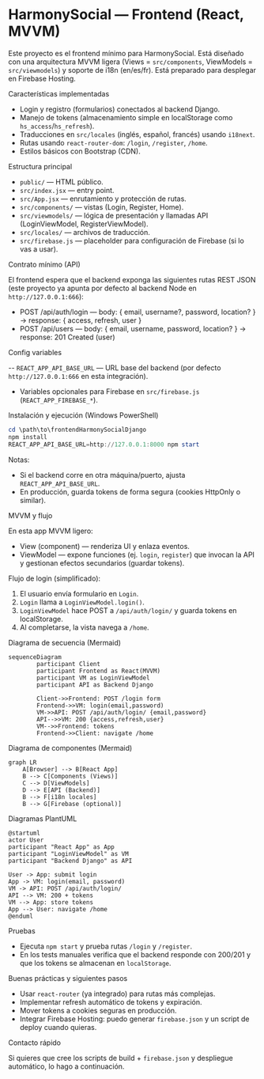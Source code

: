 # HarmonySocial — Frontend (React, MVVM)

Este proyecto es el frontend mínimo para HarmonySocial. Está diseñado con una arquitectura MVVM ligera (Views = `src/components`, ViewModels = `src/viewmodels`) y soporte de i18n (en/es/fr). Está preparado para desplegar en Firebase Hosting.

Características implementadas

- Login y registro (formularios) conectados al backend Django.
- Manejo de tokens (almacenamiento simple en localStorage como `hs_access`/`hs_refresh`).
- Traducciones en `src/locales` (inglés, español, francés) usando `i18next`.
- Rutas usando `react-router-dom`: `/login`, `/register`, `/home`.
- Estilos básicos con Bootstrap (CDN).

Estructura principal

- `public/` — HTML público.
- `src/index.jsx` — entry point.
- `src/App.jsx` — enrutamiento y protección de rutas.
- `src/components/` — vistas (Login, Register, Home).
- `src/viewmodels/` — lógica de presentación y llamadas API (LoginViewModel, RegisterViewModel).
- `src/locales/` — archivos de traducción.
- `src/firebase.js` — placeholder para configuración de Firebase (si lo vas a usar).

Contrato mínimo (API)

El frontend espera que el backend exponga las siguientes rutas REST JSON (este proyecto ya apunta por defecto al backend Node en `http://127.0.0.1:666`):

- POST /api/auth/login  — body: { email, username?, password, location? }  → response: { access, refresh, user }
- POST /api/users       — body: { email, username, password, location? } → response: 201 Created (user)

Config variables

-- `REACT_APP_API_BASE_URL` — URL base del backend (por defecto `http://127.0.0.1:666` en esta integración).
- Variables opcionales para Firebase en `src/firebase.js` (`REACT_APP_FIREBASE_*`).

Instalación y ejecución (Windows PowerShell)

```powershell
cd \path\to\frontendHarmonySocialDjango
npm install
REACT_APP_API_BASE_URL=http://127.0.0.1:8000 npm start
```

Notas:
- Si el backend corre en otra máquina/puerto, ajusta `REACT_APP_API_BASE_URL`.
- En producción, guarda tokens de forma segura (cookies HttpOnly o similar).

MVVM y flujo

En esta app MVVM ligero:

- View (component) — renderiza UI y enlaza eventos.
- ViewModel — expone funciones (ej. `login`, `register`) que invocan la API y gestionan efectos secundarios (guardar tokens).

Flujo de login (simplificado):

1. El usuario envía formulario en `Login`.
2. `Login` llama a `LoginViewModel.login()`.
3. `LoginViewModel` hace POST a `/api/auth/login/` y guarda tokens en localStorage.
4. Al completarse, la vista navega a `/home`.

Diagrama de secuencia (Mermaid)

```mermaid
sequenceDiagram
		participant Client
		participant Frontend as React(MVVM)
		participant VM as LoginViewModel
		participant API as Backend Django

		Client->>Frontend: POST /login form
		Frontend->>VM: login(email,password)
		VM->>API: POST /api/auth/login/ {email,password}
		API-->>VM: 200 {access,refresh,user}
		VM-->>Frontend: tokens
		Frontend->>Client: navigate /home
```

Diagrama de componentes (Mermaid)

```mermaid
graph LR
	A[Browser] --> B[React App]
	B --> C[Components (Views)]
	C --> D[ViewModels]
	D --> E[API (Backend)]
	B --> F[i18n locales]
	B --> G[Firebase (optional)]
```

Diagramas PlantUML

```plantuml
@startuml
actor User
participant "React App" as App
participant "LoginViewModel" as VM
participant "Backend Django" as API

User -> App: submit login
App -> VM: login(email, password)
VM -> API: POST /api/auth/login/
API --> VM: 200 + tokens
VM --> App: store tokens
App --> User: navigate /home
@enduml
```

Pruebas

- Ejecuta `npm start` y prueba rutas `/login` y `/register`.
- En los tests manuales verifica que el backend responde con 200/201 y que los tokens se almacenan en `localStorage`.

Buenas prácticas y siguientes pasos

- Usar `react-router` (ya integrado) para rutas más complejas.
- Implementar refresh automático de tokens y expiración.
- Mover tokens a cookies seguras en producción.
- Integrar Firebase Hosting: puedo generar `firebase.json` y un script de deploy cuando quieras.

Contacto rápido

Si quieres que cree los scripts de build + `firebase.json` y despliegue automático, lo hago a continuación.

